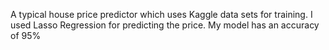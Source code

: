 A typical house price predictor which uses Kaggle data sets for training. I used Lasso Regression for predicting the price. My model has an accuracy of 95%
